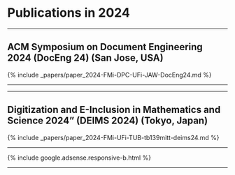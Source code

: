 

# Publications in 2024


<hr class="conference-start">

## ACM Symposium on Document Engineering 2024 (DocEng 24) (San Jose, USA)

{% include _papers/paper_2024-FMi-DPC-UFi-JAW-DocEng24.md  %}

<hr class="conference-end">


<hr class="conference-start">

## Digitization and E-Inclusion in Mathematics and Science 2024” (DEIMS 2024)  (Tokyo, Japan)

{% include _papers/paper_2024-FMi-UFi-TUB-tb139mitt-deims24.md  %}

<hr class="conference-end">


<div class="row">{% include google.adsense.responsive-b.html %}</div><hr> 




